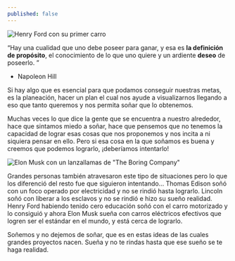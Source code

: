```yaml
---
published: false
---
```

![Henry Ford con su primer carro]({{site.baseurl}}/images/henryford.jpg)


“Hay una cualidad que uno debe poseer para ganar, y esa es **la definición de propósito**, el conocimiento de lo que uno quiere y un ardiente **deseo** de poseerlo. ”
- Napoleon Hill

Si hay algo que es esencial para que podamos conseguir nuestras metas, es la planeación, hacer un plan el cual nos ayude a visualizarnos llegando a eso que tanto queremos y nos permita soñar que lo obtenemos.

Muchas veces lo que dice la gente que se encuentra a nuestro alrededor, hace que sintamos miedo a soñar, hace que pensemos que no tenemos la capacidad de lograr esas cosas que nos proponemos y nos incita a ni siquiera pensar en ello. Pero si esa cosa en la que soñamos es buena y creemos que podemos lograrlo, ¡deberíamos intentarlo!


![Elon Musk con un lanzallamas de "The Boring Company"]({{site.baseurl}}/images/elonmusk.jpg)


Grandes personas también atravesaron este tipo de situaciones pero lo que los diferenció del resto fue que siguieron intentando… Thomas Edison soñó con un foco operado por electricidad y no se rindió hasta lograrlo. Lincoln soñó con liberar a los esclavos y no se rindió e hizo su sueño realidad. Henry Ford habiendo tenido cero educación soñó con el carro motorizado y lo consiguió y ahora Elon Musk sueña con carros eléctricos efectivos que logren ser el estándar en el mundo, y está cerca de lograrlo.

Soñemos y no dejemos de soñar, que es en estas ideas de las cuales grandes proyectos nacen. Sueña y no te rindas hasta que ese sueño se te haga realidad.
